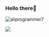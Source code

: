 
<h3>Hello there👋</h3>

<!--
<p align="left"> <img src="https://komarev.com/ghpvc/?username=aliprogrammer7&label=Profile%20views&color=129e00&style=plastic" alt="aliprogrammer7" /> </p>

- 🙋🏻‍♂ A android programmer.
- 🧑🏻‍💻‌ I’m currently working on Kotlin and Java.
 📚 I’m currently learning Html, Css, Bootstrap and Javascript.


 ![github stats](https://github-readme-stats.vercel.app/api?username=aliprogrammer7&show_icons=true&theme=dracula&title_color=4caf50&icon_color=ffb74d&hide_title=false)

-->

<p><img align="center" src="https://github-readme-streak-stats.herokuapp.com/?user=aliprogrammer7&theme=dracula&title_color=FFFFFF" alt="aliprogrammer7" /></p>

<p><img align="center" src="https://github-readme-stats.vercel.app/api/top-langs/?username=aliprogrammer7&layout=compact&theme=dracula&title_color=FFFFFF"/></p>


<!--
<p><img align="center" src="https://github-readme-streak-stats.herokuapp.com/?user=aliprogrammer7&" alt="aliprogrammer7" /></p>
-->

<!--
<h5 align="left">Languages and Tools:</h5>
<p align="left"> <a href="https://developer.android.com" target="_blank"> <img src="https://raw.githubusercontent.com/devicons/devicon/master/icons/android/android-original-wordmark.svg" alt="android" width="40" height="40"/> </a> <a href="https://www.java.com" target="_blank"> <img src="https://www.vectorlogo.zone/logos/kotlinlang/kotlinlang-icon.svg" alt="kotlin" width="40" height="40"/> </a> 
 <img src="https://raw.githubusercontent.com/devicons/devicon/master/icons/java/java-original.svg" alt="java" width="40" height="40"/> </a> <a href="https://kotlinlang.org" target="_blank"></p>
-->
